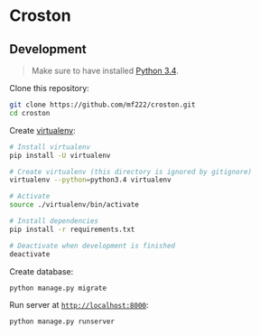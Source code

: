 # Croston

## Development

> Make sure to have installed [Python 3.4](https://www.python.org/downloads/).

Clone this repository:

```sh
git clone https://github.com/mf222/croston.git
cd croston
```

Create [virtualenv](https://virtualenv.pypa.io/en/stable/):

```sh
# Install virtualenv
pip install -U virtualenv

# Create virtualenv (this directory is ignored by gitignore)
virtualenv --python=python3.4 virtualenv

# Activate
source ./virtualenv/bin/activate

# Install dependencies
pip install -r requirements.txt

# Deactivate when development is finished
deactivate
```

Create database:

```sh
python manage.py migrate
```

Run server at [`http://localhost:8000`](http://localhost:8000/):

```sh
python manage.py runserver
```
